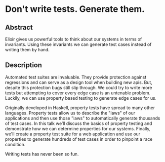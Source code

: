 # Don't write tests. Generate them.

## Abstract
Elixir gives us powerful tools to think about our systems in terms of invariants. Using these invariants we can generate test cases instead of writing them by hand.

## Description
Automated test suites are invaluable. They provide protection against regressions and can serve as a design tool when building new apis. But, despite this protection bugs still slip through. We could try to write more tests but attempting to cover every edge case is an untenable problem. Luckily, we can use property based testing to generate edge cases for us.

Originally developed in Haskell, property tests have spread to many other languages. Property tests allow us to describe the "laws" of our applications and then use those "laws" to automatically generate thousands of test cases. In this talk we’ll discuss the basics of property testing and demonstrate how we can determine properties for our systems. Finally, we'll create a property test suite for a web application and use our properties to generate hundreds of test cases in order to pinpoint a race condition.

Writing tests has never been so fun.
